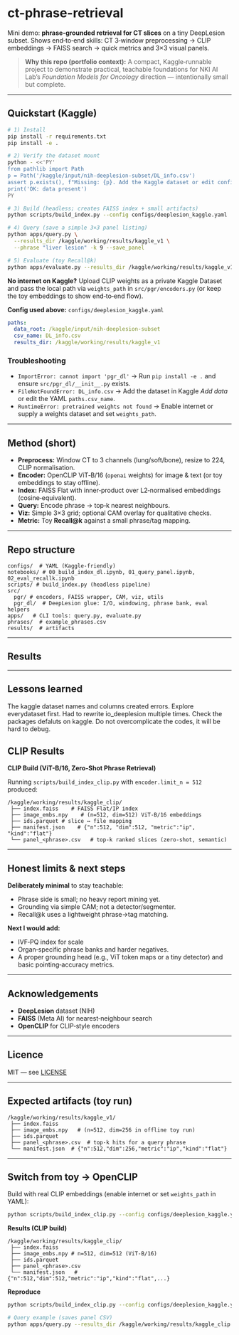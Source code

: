 # ct-phrase-retrieval

Mini demo: **phrase‑grounded retrieval for CT slices** on a tiny DeepLesion subset. Shows end‑to‑end skills: CT 3‑window preprocessing → CLIP embeddings → FAISS search → quick metrics and 3×3 visual panels.

> **Why this repo (portfolio context):** A compact, Kaggle‑runnable project to demonstrate practical, teachable foundations for NKI AI Lab’s *Foundation Models for Oncology* direction — intentionally small but complete.

---

## Quickstart (Kaggle)

```bash
# 1) Install 
pip install -r requirements.txt
pip install -e .

# 2) Verify the dataset mount
python - <<'PY'
from pathlib import Path
p = Path('/kaggle/input/nih-deeplesion-subset/DL_info.csv')
assert p.exists(), f"Missing: {p}. Add the Kaggle dataset or edit configs/deeplesion_kaggle.yaml"
print('OK: data present')
PY

# 3) Build (headless; creates FAISS index + small artifacts)
python scripts/build_index.py --config configs/deeplesion_kaggle.yaml

# 4) Query (save a simple 3×3 panel listing)
python apps/query.py \
  --results_dir /kaggle/working/results/kaggle_v1 \
  --phrase "liver lesion" -k 9 --save_panel

# 5) Evaluate (toy Recall@k)
python apps/evaluate.py --results_dir /kaggle/working/results/kaggle_v1 -k 5
```

**No internet on Kaggle?** Upload CLIP weights as a private Kaggle Dataset and pass the local path via `weights_path` in `src/pgr/encoders.py` (or keep the toy embeddings to show end‑to‑end flow).

**Config used above:** `configs/deeplesion_kaggle.yaml`

```yaml
paths:
  data_root: /kaggle/input/nih-deeplesion-subset
  csv_name: DL_info.csv
  results_dir: /kaggle/working/results/kaggle_v1
```

### Troubleshooting

* `ImportError: cannot import 'pgr_dl'` → Run `pip install -e .` and ensure `src/pgr_dl/__init__.py` exists.
* `FileNotFoundError: DL_info.csv` → Add the dataset in Kaggle *Add data* or edit the YAML `paths.csv_name`.
* `RuntimeError: pretrained weights not found` → Enable internet or supply a weights dataset and set `weights_path`.

---

## Method (short)

* **Preprocess:** Window CT to 3 channels (lung/soft/bone), resize to 224, CLIP normalisation.
* **Encoder:** OpenCLIP ViT‑B/16 (`openai` weights) for image & text (or toy embeddings to stay offline).
* **Index:** FAISS Flat with inner‑product over L2‑normalised embeddings (cosine‑equivalent).
* **Query:** Encode phrase → top‑k nearest neighbours.
* **Viz:** Simple 3×3 grid; optional CAM overlay for qualitative checks.
* **Metric:** Toy **Recall@k** against a small phrase/tag mapping.

---

## Repo structure

```
configs/  # YAML (Kaggle‑friendly)
notebooks/ # 00_build_index_dl.ipynb, 01_query_panel.ipynb, 02_eval_recallk.ipynb
scripts/ # build_index.py (headless pipeline)
src/
  pgr/ # encoders, FAISS wrapper, CAM, viz, utils
  pgr_dl/  # DeepLesion glue: I/O, windowing, phrase bank, eval helpers
apps/   # CLI tools: query.py, evaluate.py
phrases/  # example_phrases.csv
results/  # artifacts 
```

---

## Results 

---
## Lessons learned
The kaggle dataset names and columns created errors. Explore everydataset first. Had to rewrite io_deeplesion multiple times.
Check the packages defaluts on kaggle.
Do not overcomplicate the codes, it will be hard to debug.

## CLIP Results

**CLIP Build (ViT-B/16, Zero-Shot Phrase Retrieval)**

Running `scripts/build_index_clip.py` with `encoder.limit_n = 512` produced:

```
/kaggle/working/results/kaggle_clip/
 ├── index.faiss    # FAISS Flat/IP index
 ├── image_embs.npy    # (n=512, dim=512) ViT-B/16 embeddings
 ├── ids.parquet # slice ↔ file mapping
 ├── manifest.json    # {"n":512, "dim":512, "metric":"ip", "kind":"flat"}
 └── panel_<phrase>.csv   # top-k ranked slices (zero-shot, semantic)
```

---

## Honest limits & next steps

**Deliberately minimal** to stay teachable:

* Phrase side is small; no heavy report mining yet.
* Grounding via simple CAM; not a detector/segmenter.
* Recall@k uses a lightweight phrase→tag matching.

**Next I would add:**

* IVF‑PQ index for scale
* Organ‑specific phrase banks and harder negatives.
* A proper grounding head (e.g., ViT token maps or a tiny detector) and basic pointing‑accuracy metrics.

---

## Acknowledgements

* **DeepLesion** dataset (NIH)
* **FAISS** (Meta AI) for nearest‑neighbour search
* **OpenCLIP** for CLIP‑style encoders

---

## Licence

MIT — see [LICENSE](LICENSE)

---

## Expected artifacts (toy run)

```
/kaggle/working/results/kaggle_v1/
 ├── index.faiss
 ├── image_embs.npy   # (n≈512, dim=256 in offline toy run)
 ├── ids.parquet
 ├── panel_<phrase>.csv  # top-k hits for a query phrase
 └── manifest.json  # {"n":512,"dim":256,"metric":"ip","kind":"flat"}
```

---

## Switch from toy → OpenCLIP

Build with real CLIP embeddings (enable internet or set `weights_path` in YAML):

```bash
python scripts/build_index_clip.py --config configs/deeplesion_kaggle.yaml
```

**Results (CLIP build)**

```
/kaggle/working/results/kaggle_clip/
 ├── index.faiss
 ├── image_embs.npy # n=512, dim=512 (ViT-B/16)
 ├── ids.parquet
 ├── panel_<phrase>.csv
 └── manifest.json   # {"n":512,"dim":512,"metric":"ip","kind":"flat",...}
```

**Reproduce**

```bash
python scripts/build_index_clip.py --config configs/deeplesion_kaggle.yaml

# Query example (saves panel CSV)
python apps/query.py --results_dir /kaggle/working/results/kaggle_clip --phrase "liver lesion" -k 9 --save_panel
```
